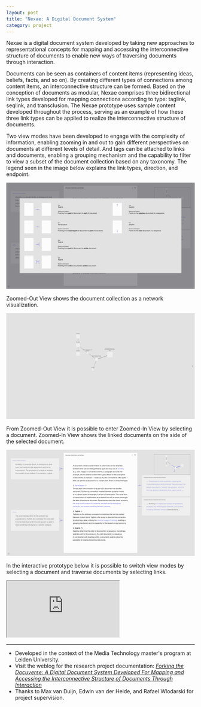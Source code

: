 ```yaml
---
layout: post
title: "Nexae: A Digital Document System"
category: project
---
```


Nexae is a digital document system developed by taking new approaches to representational concepts for mapping and accessing the interconnective structure of documents to enable new ways of traversing documents through interaction.

Documents can be seen as containers of content items (representing ideas, beliefs, facts, and so on). By creating different types of connections among content items, an interconnective structure can be formed. Based on the conception of documents as modular, Nexae comprises three bidirectional link types developed for mapping connections according to type: taglink, seqlink, and transclusion. The Nexae prototype uses sample content developed throughout the process, serving as an example of how these three link types can be applied to realize the interconnective structure of documents.

Two view modes have been developed to engage with the complexity of information, enabling zooming in and out to gain different perspectives on documents at different levels of detail. And tags can be attached to links and documents, enabling a grouping mechanism and the capability to filter to view a subset of the document collection based on any taxonomy. The legend seen in the image below explains the link types, direction, and endpoint.

<div class="text-above-text-below"><img src="/assets/media/legend.png"></div>

Zoomed-Out View shows the document collection as a network visualization.

<div class="text-above-text-below"><img src="/assets/media/zoomed-out_view.png"></div>

From Zoomed-Out View it is possible to enter Zoomed-In View by selecting a document. Zoomed-In View shows the linked documents on the side of the selected document.

<div class="text-above-text-below"><img src="/assets/media/zoomed-in_view.png"></div>

In the interactive prototype below it is possible to switch view modes by selecting a document and traverse documents by selecting links.

<div class="text-above-footnotes-below"><div class="iframe-container"><iframe class="responsive-iframe" src="https://framer.com/embed/Nexae--gzY8p0yS8BcdiWvYFmIC/F_MbbVHe7?highlights=0" allowfullscreen></iframe></div></div>

---

<ul class=credits>
  <li>Developed in the context of the Media Technology master's program at Leiden University.</li>
  <li>Visit the weblog for the research project documentation: <a href="https://rebeccarui.online/forking_the_docuverse_weblog/"><i>Forking the Docuverse: A Digital Document System Developed For Mapping and Accessing the Interconnective Structure of Documents Through Interaction</i></a></li>
  <li>Thanks to Max van Duijn, Edwin van der Heide, and Rafael Wlodarski for project supervision.</li>
</ul>
